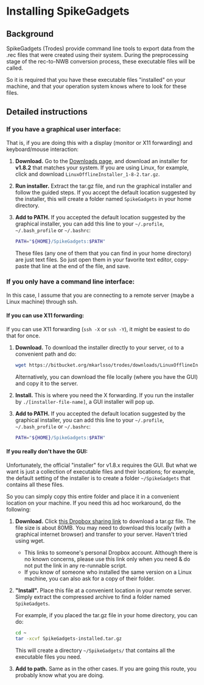 # Installing SpikeGadgets

## Background

SpikeGadgets (Trodes) provide command line tools to export data from the .rec files that were created using their system. During the preprocessing stage of the rec-to-NWB conversion process, these executable files will be called.

So it is required that you have these executable files "installed" on your machine, and that your operation system knows where to look for these files.


## Detailed instructions

### If you have a graphical user interface:

That is, if you are doing this with a display (monitor or X11 forwarding) and keyboard/mouse interaction:

1. **Download.** Go to the [Downloads page](https://bitbucket.org/mkarlsso/trodes/downloads/), and download an installer for **v1.8.2** that matches your system. If you are using Linux, for example, click and download `LinuxOfflineInstaller_1-8-2.tar.gz`.

2. **Run installer.** Extract the tar.gz file, and run the graphical installer and follow the guided steps. If you accept the default location suggested by the installer, this will create a folder named `SpikeGadgets` in your home directory.

3. **Add to PATH.** If you accepted the default location suggested by the graphical installer, you can add this line to your  `~/.profile`, `~/.bash_profile` or `~/.bashrc`:

    ```bash
    PATH="${HOME}/SpikeGadgets:$PATH"
    ```

    These files (any one of them that you can find in your home directory) are just text files. So just open them in your favorite text editor, copy-paste that line at the end of the file, and save.


### If you only have a command line interface:

In this case, I assume that you are connecting to a remote server (maybe a Linux machine) through ssh.


#### If you can use X11 forwarding:

If you can use X11 forwarding (`ssh -X` or `ssh -Y`), it might be easiest to do that for once.

1. **Download.** To download the installer directly to your server, `cd` to a convenient path and do:

    ```bash
    wget https://bitbucket.org/mkarlsso/trodes/downloads/LinuxOfflineInstaller_1-8-2.tar.gz
    ```

    Alternatively, you can download the file locally (where you have the GUI) and copy it to the server.

2. **Install.** This is where you need the X forwarding. If you run the installer by `./[installer-file-name]`, a GUI installer will pop up.

3. **Add to PATH.** If you accepted the default location suggested by the graphical installer, you can add this line to your  `~/.profile`, `~/.bash_profile` or `~/.bashrc`:

    ```bash
    PATH="${HOME}/SpikeGadgets:$PATH"
    ```


#### If you really don't have the GUI:

Unfortunately, the official "installer" for v1.8.x requires the GUI. But what we want is just a collection of executable files and their locations; for example, the default setting of the installer is to create a folder `~/SpikeGadgets` that contains all these files.

So you can simply copy this entire folder and place it in a convenient location on your machine. If you need this ad hoc workaround, do the following:

1. **Download.** Click [this Dropbox sharing link](https://www.dropbox.com/s/680unso15on2wy2/SpikeGadgets-installed.tar.gz?dl=0) to download a tar.gz file. The file size is about 80MB. You may need to download this locally (with a graphical internet browser) and transfer to your server. Haven't tried using wget.
    - This links to someone's personal Dropbox account. Although there is no known concerns, please use this link only when you need & do not put the link in any re-runnable script.
    - If you know of someone who installed the same version on a Linux machine, you can also ask for a copy of their folder.

2. **"Install".** Place this file at a convenient location in your remote server. Simply extract the compressed archive to find a folder named `SpikeGadgets`.

    For example, if you placed the tar.gz file in your home directory, you can do:

    ```bash
    cd ~
    tar -xcvf SpikeGadgets-installed.tar.gz
    ```
    
    This will create a directory `~/SpikeGadgets/` that contains all the executable files you need.

3. **Add to path.** Same as in the other cases. If you are going this route, you probably know what you are doing.
